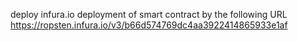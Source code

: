 

deploy 
infura.io deployment of smart contract by the following URL
    https://ropsten.infura.io/v3/b66d574769dc4aa3922414865933e1af